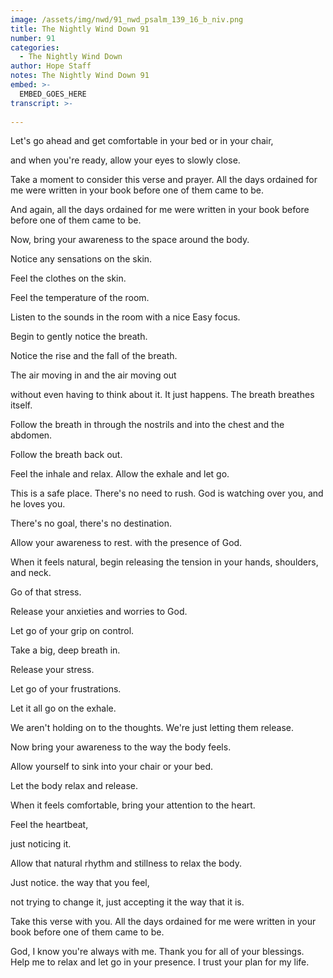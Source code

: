 ```yaml
---
image: /assets/img/nwd/91_nwd_psalm_139_16_b_niv.png
title: The Nightly Wind Down 91
number: 91
categories:
  - The Nightly Wind Down
author: Hope Staff
notes: The Nightly Wind Down 91
embed: >-
  EMBED_GOES_HERE
transcript: >-
  
---
```

Let's go ahead and get comfortable in your bed or in your chair,

and when you're ready, allow your eyes to slowly close.

Take a moment to consider this verse and prayer. All the days ordained for me were written in your book before one of them came to be.

And again, all the days ordained for me were written in your book before before one of them came to be.

Now, bring your awareness to the space around the body.

Notice any sensations on the skin.

Feel the clothes on the skin.

Feel the temperature of the room.

Listen to the sounds in the room with a nice Easy focus.

Begin to gently notice the breath.

Notice the rise and the fall of the breath.

The air moving in and the air moving out

without even having to think about it. It just happens. The breath breathes itself.

Follow the breath in through the nostrils and into the chest and the abdomen.

Follow the breath back out.

Feel the inhale and relax. Allow the exhale and let go.

This is a safe place. There's no need to rush. God is watching over you, and he loves you.

There's no goal, there's no destination.

Allow your awareness to rest. with the presence of God.

When it feels natural, begin releasing the tension in your hands, shoulders, and neck.

Go of that stress.

Release your anxieties and worries to God.

Let go of your grip on control.

Take a big, deep breath in.

Release your stress.

Let go of your frustrations.

Let it all go on the exhale.

We aren't holding on to the thoughts. We're just letting them release.

Now bring your awareness to the way the body feels.

Allow yourself to sink into your chair or your bed.

Let the body relax and release.

When it feels comfortable, bring your attention to the heart.

Feel the heartbeat,

just noticing it.

Allow that natural rhythm and stillness to relax the body.

Just notice. the way that you feel,

not trying to change it, just accepting it the way that it is.

Take this verse with you. All the days ordained for me were written in your book before one of them came to be.

God, I know you're always with me. Thank you for all of your blessings. Help me to relax and let go in your presence. I trust your plan for my life.

